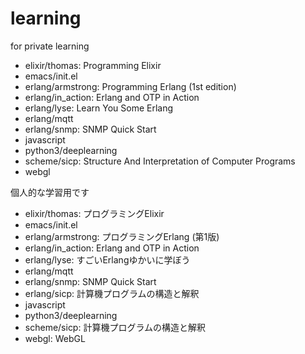 # learning
for private learning

* elixir/thomas: Programming Elixir
* emacs/init.el
* erlang/armstrong: Programming Erlang (1st edition)
* erlang/in_action: Erlang and OTP in Action
* erlang/lyse: Learn You Some Erlang
* erlang/mqtt
* erlang/snmp: SNMP Quick Start
* javascript
* python3/deeplearning
* scheme/sicp: Structure And Interpretation of Computer Programs
* webgl

個人的な学習用です

* elixir/thomas: プログラミングElixir
* emacs/init.el
* erlang/armstrong: プログラミングErlang (第1版)
* erlang/in_action: Erlang and OTP in Action
* erlang/lyse: すごいErlangゆかいに学ぼう
* erlang/mqtt
* erlang/snmp: SNMP Quick Start
* erlang/sicp: 計算機プログラムの構造と解釈
* javascript
* python3/deeplearning
* scheme/sicp: 計算機プログラムの構造と解釈
* webgl: WebGL
